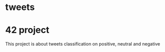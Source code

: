 # tweets
# 42 project
This project is about tweets classification on positive, neutral and negative
